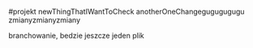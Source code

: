 #projekt
newThingThatIWantToCheck
anotherOneChangegugugugugu
zmianyzmianyzmiany


branchowanie, bedzie jeszcze jeden plik